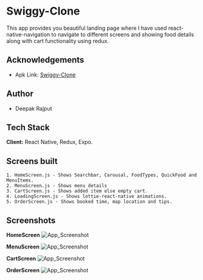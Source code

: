 
# Swiggy-Clone

This app provides you beautiful landing page where I have used react-native-navigation to navigate to different screens and showing food details along with cart functionality using redux.


## Acknowledgements

 - Apk Link: [Swiggy-Clone](https://awesomeopensource.com/project/elangosundar/awesome-README-templates)



## Author

- Deepak Rajput


## Tech Stack

**Client:** React Native, Redux, Expo.


## Screens built

    1. HomeScreen.js - Shows Searchbar, Carousal, FoodTypes, QuickFood and MenuItems.
    2. MenuScreen.js - Shows menu details
    3. CartScreen.js - Shows added item else empty cart.
    4. LoadingScreen.js - Shows lottie-react-native animations.
    5. OrderScreen.js - Shows booked time, map location and tips.
## Screenshots

**HomeScreen**
![App_Screenshot](https://github.com/deepRaj06/swiggy_clone_rn/blob/main/screenshots/HomeScreen.png?raw=true)

**MenuScreen**
![App_Screenshot](https://github.com/deepRaj06/swiggy_clone_rn/blob/main/screenshots/MenuScreen.png?raw=true)

**CartScreen**
![App_Screenshot](https://github.com/deepRaj06/swiggy_clone_rn/blob/main/screenshots/CartScreen.png?raw=true)

**OrderScreen**
![App_Screenshot](https://github.com/deepRaj06/swiggy_clone_rn/blob/main/screenshots/OrderScreen.png?raw=true)

